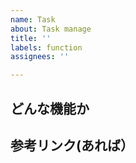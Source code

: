 ```yaml
---
name: Task
about: Task manage
title: ''
labels: function
assignees: ''

---
```


## どんな機能か

## 参考リンク(あれば）
